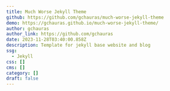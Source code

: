 ```yaml
---
title: Much Worse Jekyll Theme
github: https://github.com/gchauras/much-worse-jekyll-theme
demo: https://gchauras.github.io/much-worse-jekyll-theme/
author: gchauras
author_link: https://github.com/gchauras
date: 2023-11-28T03:40:00.858Z
description: Template for jekyll base website and blog
ssg:
  - Jekyll
css: []
cms: []
category: []
draft: false
---
```

